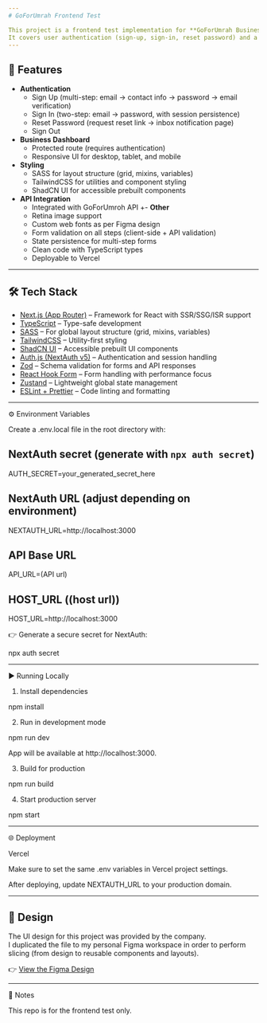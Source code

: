 ```yaml
---
# GoForUmrah Frontend Test

This project is a frontend test implementation for **GoForUmrah Business Dashboard**.
It covers user authentication (sign-up, sign-in, reset password) and a business dashboard, built with **Next.js App Router**, **SASS**, **TailwindCSS**, and **NextAuth.js**.
---
```


## 🚀 Features

- **Authentication**
  - Sign Up (multi-step: email → contact info → password → email verification)
  - Sign In (two-step: email → password, with session persistence)
  - Reset Password (request reset link → inbox notification page)
  - Sign Out
- **Business Dashboard**
  - Protected route (requires authentication)
  - Responsive UI for desktop, tablet, and mobile
- **Styling**
  - SASS for layout structure (grid, mixins, variables)
  - TailwindCSS for utilities and component styling
  - ShadCN UI for accessible prebuilt components
- **API Integration**
  - Integrated with GoForUmroh API
    +- **Other**
  - Retina image support
  - Custom web fonts as per Figma design
  - Form validation on all steps (client-side + API validation)
  - State persistence for multi-step forms
  - Clean code with TypeScript types
  - Deployable to Vercel

---

## 🛠️ Tech Stack

- [Next.js (App Router)](https://nextjs.org/) – Framework for React with SSR/SSG/ISR support
- [TypeScript](https://www.typescriptlang.org/) – Type-safe development
- [SASS](https://sass-lang.com/) – For global layout structure (grid, mixins, variables)
- [TailwindCSS](https://tailwindcss.com/) – Utility-first styling
- [ShadCN UI](https://ui.shadcn.com/) – Accessible prebuilt UI components
- [Auth.js (NextAuth v5)](https://authjs.dev/) – Authentication and session handling
- [Zod](https://zod.dev/) – Schema validation for forms and API responses
- [React Hook Form](https://react-hook-form.com/) – Form handling with performance focus
- [Zustand](https://zustand-demo.pmnd.rs/) – Lightweight global state management
- [ESLint + Prettier](https://eslint.org/) – Code linting and formatting

---

⚙️ Environment Variables

Create a .env.local file in the root directory with:

## NextAuth secret (generate with `npx auth secret`)

AUTH_SECRET=your_generated_secret_here

## NextAuth URL (adjust depending on environment)

NEXTAUTH_URL=http://localhost:3000

## API Base URL

API_URL=(API url)

## HOST_URL ((host url))

HOST_URL=http://localhost:3000

👉 Generate a secure secret for NextAuth:

npx auth secret

---

▶️ Running Locally

1. Install dependencies

npm install

2. Run in development mode

npm run dev

App will be available at http://localhost:3000.

3. Build for production

npm run build

4. Start production server

npm start

---

🌐 Deployment

Vercel

Make sure to set the same .env variables in Vercel project settings.

After deploying, update NEXTAUTH_URL to your production domain.

---

## 🎨 Design

The UI design for this project was provided by the company.  
I duplicated the file to my personal Figma workspace in order to perform slicing (from design to reusable components and layouts).

👉 [View the Figma Design](https://www.figma.com/design/kLwGNlpGV9T167wOi8Pq0y/GoForUmrah-Online-Test?node-id=6846-776&t=72CNjIrgtonnN9h8-1)

---

📝 Notes

This repo is for the frontend test only.
